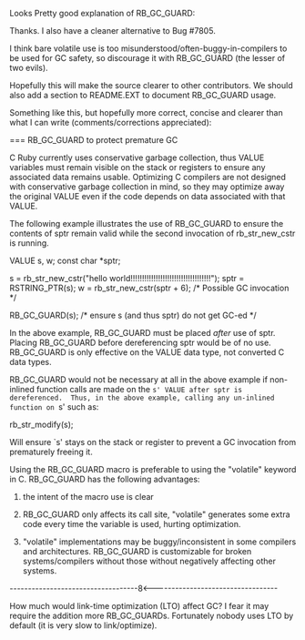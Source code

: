 Looks Pretty good explanation of RB_GC_GUARD:

Thanks.  I also have a cleaner alternative to Bug #7805.

I think bare volatile use is too misunderstood/often-buggy-in-compilers
to be used for GC safety, so discourage it with RB_GC_GUARD (the lesser
of two evils).

Hopefully this will make the source clearer to other contributors.  We
should also add a section to README.EXT to document RB_GC_GUARD usage.

Something like this, but hopefully more correct, concise and clearer
than what I can write (comments/corrections appreciated):

=== RB_GC_GUARD to protect premature GC

C Ruby currently uses conservative garbage collection, thus VALUE
variables must remain visible on the stack or registers to ensure any
associated data remains usable.  Optimizing C compilers are not designed
with conservative garbage collection in mind, so they may optimize away
the original VALUE even if the code depends on data associated with that
VALUE.

The following example illustrates the use of RB_GC_GUARD to ensure
the contents of sptr remain valid while the second invocation of
rb_str_new_cstr is running.

  VALUE s, w;
  const char *sptr;

  s = rb_str_new_cstr("hello world!!!!!!!!!!!!!!!!!!!!!!!!!!!!!!!!!!!");
  sptr = RSTRING_PTR(s);
  w = rb_str_new_cstr(sptr + 6); /* Possible GC invocation */

  RB_GC_GUARD(s); /* ensure s (and thus sptr) do not get GC-ed */

In the above example, RB_GC_GUARD must be placed _after_ use of
sptr.  Placing RB_GC_GUARD before dereferencing sptr would be of no use.
RB_GC_GUARD is only effective on the VALUE data type, not converted C
data types.

RB_GC_GUARD would not be necessary at all in the above example if
non-inlined function calls are made on the `s' VALUE after sptr is
dereferenced.  Thus, in the above example, calling any un-inlined
function on `s' such as:

  rb_str_modify(s);

Will ensure `s' stays on the stack or register to prevent a
GC invocation from prematurely freeing it.


Using the RB_GC_GUARD macro is preferable to using the "volatile"
keyword in C.  RB_GC_GUARD has the following advantages:

1) the intent of the macro use is clear

2) RB_GC_GUARD only affects its call site, "volatile" generates some
   extra code every time the variable is used, hurting optimization.

3) "volatile" implementations may be buggy/inconsistent in some
   compilers and architectures. RB_GC_GUARD is customizable for broken
   systems/compilers without those without negatively affecting other
   systems.

-----------------------------------8<----------------------------------

How much would link-time optimization (LTO) affect GC?  I fear it may
require the addition more RB_GC_GUARDs.  Fortunately nobody uses
LTO by default (it is very slow to link/optimize).
